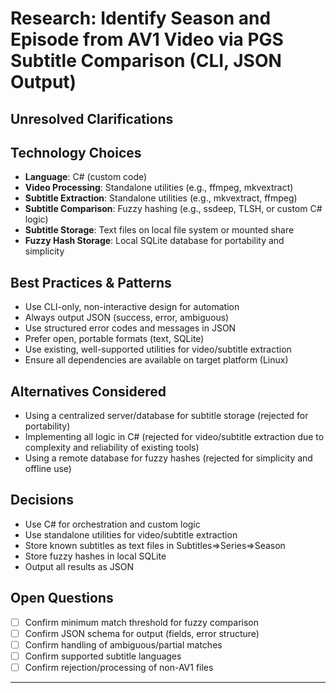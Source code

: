 # Research: Identify Season and Episode from AV1 Video via PGS Subtitle Comparison (CLI, JSON Output)

## Unresolved Clarifications


## Technology Choices
- **Language**: C# (custom code)
- **Video Processing**: Standalone utilities (e.g., ffmpeg, mkvextract)
- **Subtitle Extraction**: Standalone utilities (e.g., mkvextract, ffmpeg)
- **Subtitle Comparison**: Fuzzy hashing (e.g., ssdeep, TLSH, or custom C# logic)
- **Subtitle Storage**: Text files on local file system or mounted share
- **Fuzzy Hash Storage**: Local SQLite database for portability and simplicity

## Best Practices & Patterns
- Use CLI-only, non-interactive design for automation
- Always output JSON (success, error, ambiguous)
- Use structured error codes and messages in JSON
- Prefer open, portable formats (text, SQLite)
- Use existing, well-supported utilities for video/subtitle extraction
- Ensure all dependencies are available on target platform (Linux)

## Alternatives Considered
- Using a centralized server/database for subtitle storage (rejected for portability)
- Implementing all logic in C# (rejected for video/subtitle extraction due to complexity and reliability of existing tools)
- Using a remote database for fuzzy hashes (rejected for simplicity and offline use)

## Decisions
- Use C# for orchestration and custom logic
- Use standalone utilities for video/subtitle extraction
- Store known subtitles as text files in Subtitles=>Series=>Season
- Store fuzzy hashes in local SQLite
- Output all results as JSON

## Open Questions
- [ ] Confirm minimum match threshold for fuzzy comparison
- [ ] Confirm JSON schema for output (fields, error structure)
- [ ] Confirm handling of ambiguous/partial matches
- [ ] Confirm supported subtitle languages
- [ ] Confirm rejection/processing of non-AV1 files

---
